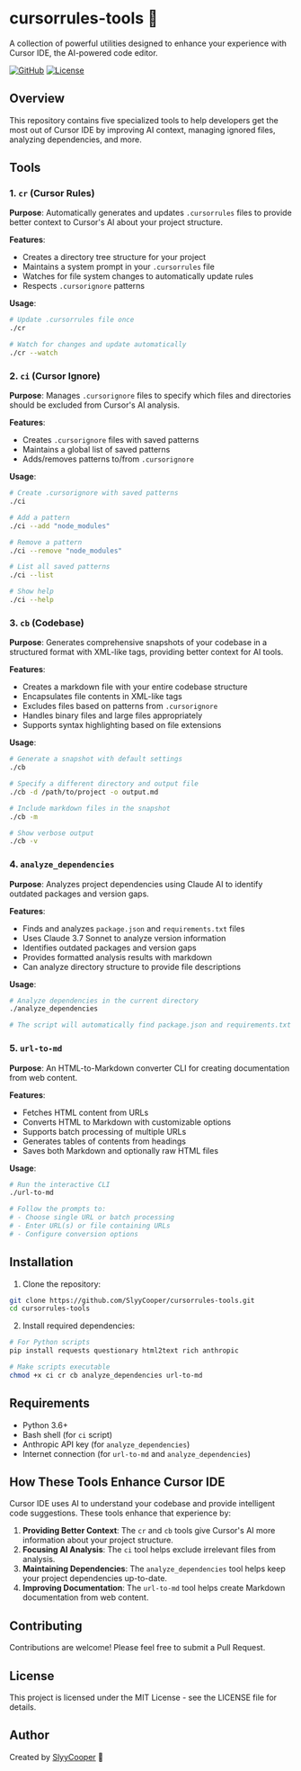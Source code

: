 # cursorrules-tools 🦊

A collection of powerful utilities designed to enhance your experience with Cursor IDE, the AI-powered code editor.

[![GitHub](https://img.shields.io/badge/GitHub-SlyyCooper-blue)](https://github.com/SlyyCooper)
[![License](https://img.shields.io/badge/License-MIT-green)](LICENSE)

## Overview

This repository contains five specialized tools to help developers get the most out of Cursor IDE by improving AI context, managing ignored files, analyzing dependencies, and more.

## Tools

### 1. `cr` (Cursor Rules)

**Purpose**: Automatically generates and updates `.cursorrules` files to provide better context to Cursor's AI about your project structure.

**Features**:
- Creates a directory tree structure for your project
- Maintains a system prompt in your `.cursorrules` file
- Watches for file system changes to automatically update rules
- Respects `.cursorignore` patterns

**Usage**:
```bash
# Update .cursorrules file once
./cr

# Watch for changes and update automatically
./cr --watch
```

### 2. `ci` (Cursor Ignore)

**Purpose**: Manages `.cursorignore` files to specify which files and directories should be excluded from Cursor's AI analysis.

**Features**:
- Creates `.cursorignore` files with saved patterns
- Maintains a global list of saved patterns
- Adds/removes patterns to/from `.cursorignore`

**Usage**:
```bash
# Create .cursorignore with saved patterns
./ci

# Add a pattern
./ci --add "node_modules"

# Remove a pattern
./ci --remove "node_modules"

# List all saved patterns
./ci --list

# Show help
./ci --help
```

### 3. `cb` (Codebase)

**Purpose**: Generates comprehensive snapshots of your codebase in a structured format with XML-like tags, providing better context for AI tools.

**Features**:
- Creates a markdown file with your entire codebase structure
- Encapsulates file contents in XML-like tags
- Excludes files based on patterns from `.cursorignore`
- Handles binary files and large files appropriately
- Supports syntax highlighting based on file extensions

**Usage**:
```bash
# Generate a snapshot with default settings
./cb

# Specify a different directory and output file
./cb -d /path/to/project -o output.md

# Include markdown files in the snapshot
./cb -m

# Show verbose output
./cb -v
```

### 4. `analyze_dependencies`

**Purpose**: Analyzes project dependencies using Claude AI to identify outdated packages and version gaps.

**Features**:
- Finds and analyzes `package.json` and `requirements.txt` files
- Uses Claude 3.7 Sonnet to analyze version information
- Identifies outdated packages and version gaps
- Provides formatted analysis results with markdown
- Can analyze directory structure to provide file descriptions

**Usage**:
```bash
# Analyze dependencies in the current directory
./analyze_dependencies

# The script will automatically find package.json and requirements.txt files
```

### 5. `url-to-md`

**Purpose**: An HTML-to-Markdown converter CLI for creating documentation from web content.

**Features**:
- Fetches HTML content from URLs
- Converts HTML to Markdown with customizable options
- Supports batch processing of multiple URLs
- Generates tables of contents from headings
- Saves both Markdown and optionally raw HTML files

**Usage**:
```bash
# Run the interactive CLI
./url-to-md

# Follow the prompts to:
# - Choose single URL or batch processing
# - Enter URL(s) or file containing URLs
# - Configure conversion options
```

## Installation

1. Clone the repository:
```bash
git clone https://github.com/SlyyCooper/cursorrules-tools.git
cd cursorrules-tools
```

2. Install required dependencies:
```bash
# For Python scripts
pip install requests questionary html2text rich anthropic

# Make scripts executable
chmod +x ci cr cb analyze_dependencies url-to-md
```

## Requirements

- Python 3.6+
- Bash shell (for `ci` script)
- Anthropic API key (for `analyze_dependencies`)
- Internet connection (for `url-to-md` and `analyze_dependencies`)

## How These Tools Enhance Cursor IDE

Cursor IDE uses AI to understand your codebase and provide intelligent code suggestions. These tools enhance that experience by:

1. **Providing Better Context**: The `cr` and `cb` tools give Cursor's AI more information about your project structure.
2. **Focusing AI Analysis**: The `ci` tool helps exclude irrelevant files from analysis.
3. **Maintaining Dependencies**: The `analyze_dependencies` tool helps keep your project dependencies up-to-date.
4. **Improving Documentation**: The `url-to-md` tool helps create Markdown documentation from web content.

## Contributing

Contributions are welcome! Please feel free to submit a Pull Request.

## License

This project is licensed under the MIT License - see the LICENSE file for details.

## Author

Created by [SlyyCooper](https://github.com/SlyyCooper) 🦊
 
